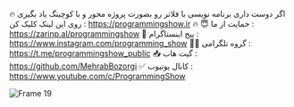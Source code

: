 🔥 اگر دوست داری برنامه نویسی با فلاتر رو بصورت پروژه محور و با کوچینگ یاد بگیری روی این لینک کلیک کن : https://programmingshow.ir 🔥
😇 حمایت از ما : https://zarinp.al/programmingshow
📱 پیج اینستاگرام : https://www.instagram.com/programming_show 
👨‍💻 گروه تلگرامی : https://t.me/programmingshow_public
📥 گیت هاب : https://github.com/MehrabBozorgi
✅ کانال یوتیوب : https://www.youtube.com/c/ProgrammingShow


![Frame 19](https://github.com/MehrabBozorgi/flutter_restaurant_authentication/assets/78899995/35c9ad3c-dfca-4e5f-a598-bba5472ccf52)
